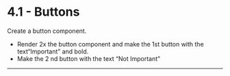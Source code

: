 # 4.1 - Buttons

Create a button component.

- Render 2x the button component and make the 1st button with the
  text“Important” and bold.
- Make the 2 nd button with the text “Not Important”

---
